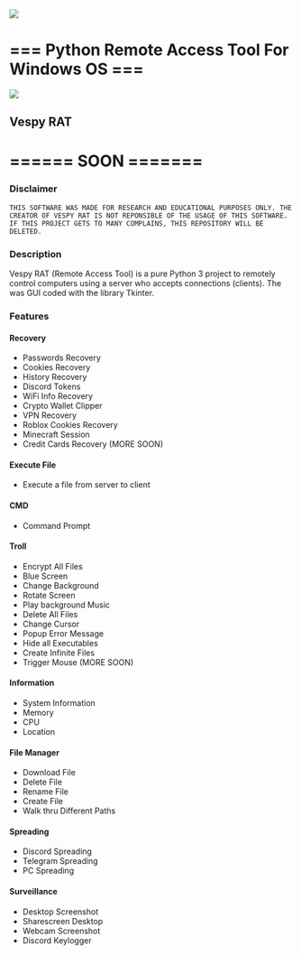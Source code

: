 <img align="center" src='https://cdn.discordapp.com/attachments/1037900641164611659/1042264177177272360/vespyratlogo.png'>

# === Python Remote Access Tool For Windows OS ===

<img align="center" src='https://cdn.discordapp.com/attachments/1037900641164611659/1042271653519970345/image.png'>

<h2>Vespy RAT</h2>

# ====== SOON =======

<h3>Disclaimer</h3>

    THIS SOFTWARE WAS MADE FOR RESEARCH AND EDUCATIONAL PURPOSES ONLY. THE CREATOR OF VESPY RAT IS NOT REPONSIBLE OF THE USAGE OF THIS SOFTWARE. IF THIS PROJECT GETS TO MANY COMPLAINS, THIS REPOSITORY WILL BE DELETED.

<h3>Description</h3>

Vespy RAT (Remote Access Tool) is a pure Python 3 project to remotely control computers using a server who accepts connections (clients). The was GUI coded with the library Tkinter.

<h3>Features</h3>

<h4>Recovery</h4>

- Passwords Recovery
- Cookies Recovery
- History Recovery
- Discord Tokens
- WiFi Info Recovery
- Crypto Wallet Clipper
- VPN Recovery
- Roblox Cookies Recovery
- Minecraft Session
- Credit Cards Recovery
(MORE SOON)

<h4>Execute File</h4>

- Execute a file from server to client

<h4>CMD</h4>

- Command Prompt

<h4>Troll</h4>

- Encrypt All Files
- Blue Screen
- Change Background
- Rotate Screen
- Play background Music
- Delete All Files
- Change Cursor
- Popup Error Message
- Hide all Executables
- Create Infinite Files
- Trigger Mouse
(MORE SOON)

<h4>Information</h4>

- System Information
- Memory
- CPU
- Location

<h4>File Manager</h4>

- Download File
- Delete File
- Rename File
- Create File
- Walk thru Different Paths

<h4>Spreading</h4>

- Discord Spreading
- Telegram Spreading
- PC Spreading

<h4>Surveillance</h4>

- Desktop Screenshot
- Sharescreen Desktop
- Webcam Screenshot
- Discord Keylogger
